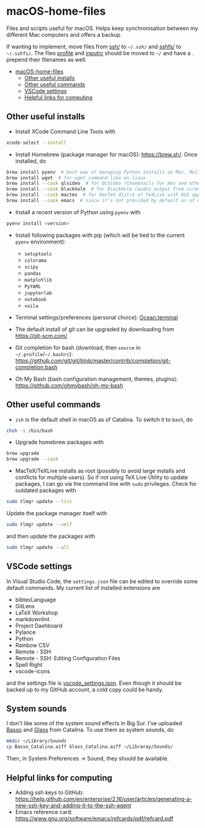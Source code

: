 # macOS-home-files

Files and scripts useful for macOS. Helps keep synchronisation between my different Mac computers and offers a backup

If wanting to implement, move files from [ssh/](ssh/) to `~/.ssh/` and [sshfs/](sshfs/) to `~/.sshfs/`. The files [profile](profile) and [inputrc](inputrc) should be moved to `~/` and have a `.` prepend their filenames as well.

- [macOS-home-files](#macos-home-files)
  - [Other useful installs](#other-useful-installs)
  - [Other useful commands](#other-useful-commands)
  - [VSCode settings](#vscode-settings)
  - [Helpful links for computing](#helpful-links-for-computing)

## Other useful installs

- Install XCode Command Line Tools with

```sh
xcode-select --install
```

- Install Homebrew (package manager for macOS): <https://brew.sh/>. Once installed, do

```sh
brew install pyenv  # best way of managing Python installs on Mac. Multiple installs supported, so can have Python 2 and Python 3 envs. Comes bundled with pip
brew install wget  # for wget command like on linux
brew install --cask qlvideo  # for QLVideo (thumbnails for mkv and other file formats)
brew install --cask blackhole  # for BlackHole (audio output from screen recording)
brew install --cask mactex  # for MacTeX distro of TeXLive with GUI applications. Potentially missing frontend apps are 'bibdesk', 'cocoaspell', and 'tex-live-utility', but these can be installed with 'brew cask install <app>'
brew install --cask emacs  # since it's not provided by default as of macOS Catalina. If I can't run emacs after it's been installed, do 'brew reinstall --cask --no-quarantine emacs
```

- Install a recent version of Python using `pyenv` with

```sh
pyenv install <version>
```

- Install following packages with pip (which will be tied to the current `pyenv` environment):
  - `setuptools`
  - `colorama`
  - `scipy`
  - `pandas`
  - `matplotlib`
  - `PyYAML`
  - `jupyterlab`
  - `notebook`
  - `voila`

- Terminal settings/preferences (personal choice): [Ocean.terminal](./Ocean/terminal)
- The default install of git can be upgraded by downloading from <https://git-scm.com/>
- Git completion for bash (download, then `source` in `~/.profile`/`~/.bashrc`): <https://github.com/git/git/blob/master/contrib/completion/git-completion.bash>
- Oh My Bash (bash configuration management, themes, plugins): <https://github.com/ohmybash/oh-my-bash>

## Other useful commands

- `zsh` is the default shell in macOS as of Catalina. To switch it to `bash`, do

```sh
chsh -s /bin/bash
```

- Upgrade homebrew packages with

```sh
brew upgrade
brew upgrade --cask
```

- MacTeX/TeXLive installs as root (possibly to avoid large installs and conflicts for multiple users). So if not using TeX Live Utility to update packages, I can go via the command line with `sudo` privileges. Check for outdated packages with

```sh
sudo tlmgr update --list
```

Update the package manager itself with

```sh
sudo tlmgr update --self
```

and then update the packages with

```sh
sudo tlmgr update --all
```

## VSCode settings

In Visual Studio Code, the `settings.json` file can be edited to override some default commands. My current list of installed extensions are

- bibtexLanguage
- GitLens
- LaTeX Workshop
- markdownlint
- Project Dashboard
- Pylance
- Python
- Rainbow CSV
- Remote - SSH
- Remote - SSH: Editing Configuration Files
- Spell Right
- vscode-icons

and the settings file is [vscode_settings.json](vscode_settings.json). Even though it should be backed up to my GitHub account, a cold copy could be handy.

## System sounds

I don't like some of the system sound effects in Big Sur. I've uploaded [Basso](./Basso_Catalina.aiff) and [Glass](./Glass_Catalina.aiff) from Catalina. To use them as system sounds, do

```bash
mkdir ~/Library/Sounds
cp Basso_Catalina.aiff Glass_Catalina.aiff ~/Libraray/Sounds/
```

Then, in System Preferences -> Sound, they should be available.

## Helpful links for computing

- Adding ssh keys to GitHub: <https://help.github.com/en/enterprise/2.16/user/articles/generating-a-new-ssh-key-and-adding-it-to-the-ssh-agent>
- Emacs reference card: <https://www.gnu.org/software/emacs/refcards/pdf/refcard.pdf>
